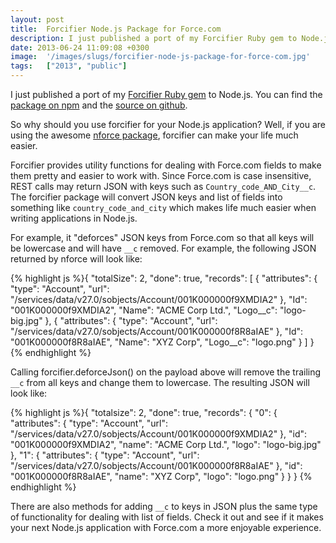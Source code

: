 ```yaml
---
layout: post
title:  Forcifier Node.js Package for Force.com
description: I just published a port of my Forcifier Ruby gem to Node.js. You can find the  package on npm and the source on github . So why should you use forcifier for your Node.js application? Well, if you are using the awesome nforce package , forcifier can make your life much easier. Forcifier provides utility functions for dealing with Force.com fields to make them pretty and easier to work with. Since Force.com is case insensitive, REST calls may return JSON with keys such as Country_code_AND_City__c.
date: 2013-06-24 11:09:08 +0300
image:  '/images/slugs/forcifier-node-js-package-for-force-com.jpg'
tags:   ["2013", "public"]
---
```

<p>I just published a port of my <a href="https://github.com/jeffdonthemic/forcifier">Forcifier Ruby gem</a> to Node.js. You can find the <a href="https://npmjs.org/package/forcifier">package on npm</a> and the <a href="https://github.com/jeffdonthemic/forcifier-node">source on github</a>.</p>
<p>So why should you use forcifier for your Node.js application? Well, if you are using the awesome <a href="https://github.com/kevinohara80/nforce">nforce package</a>, forcifier can make your life much easier.</p>
<p>Forcifier provides utility functions for dealing with Force.com fields to make them pretty and easier to work with. Since Force.com is case insensitive, REST calls may return JSON with keys such as <code>Country_code_AND_City__c</code>. The forcifier package will convert JSON keys and list of fields into something like <code>country_code_and_city</code> which makes life much easier when writing applications in Node.js.</p>
<p>For example, it "deforces" JSON keys from Force.com so that all keys will be lowercase and will have <code>__c</code> removed. For example, the following JSON returned by nforce will look like:</p>
{% highlight js %}{
 "totalSize": 2,
 "done": true,
 "records": [
  {
 "attributes": {
  "type": "Account",
  "url": "/services/data/v27.0/sobjects/Account/001K000000f9XMDIA2"
 },
 "Id": "001K000000f9XMDIA2",
 "Name": "ACME Corp Ltd.",
 "Logo__c": "logo-big.jpg"
  },
  {
 "attributes": {
  "type": "Account",
  "url": "/services/data/v27.0/sobjects/Account/001K000000f8R8aIAE"
 },
 "Id": "001K000000f8R8aIAE",
 "Name": "XYZ Corp",
 "Logo__c": "logo.png"
  }
 ]
}
{% endhighlight %}
<p>Calling forcifier.deforceJson() on the payload above will remove the trailing <code>__c</code> from all keys and change them to lowercase. The resulting JSON will look like:</p>
{% highlight js %}{
 "totalsize": 2,
 "done": true,
 "records": {
  "0": {
 "attributes": {
  "type": "Account",
  "url": "/services/data/v27.0/sobjects/Account/001K000000f9XMDIA2"
 },
 "id": "001K000000f9XMDIA2",
 "name": "ACME Corp Ltd.",
 "logo": "logo-big.jpg"
  },
  "1": {
 "attributes": {
  "type": "Account",
  "url": "/services/data/v27.0/sobjects/Account/001K000000f8R8aIAE"
 },
 "id": "001K000000f8R8aIAE",
 "name": "XYZ Corp",
 "logo": "logo.png"
  }
 }
}
{% endhighlight %}
<p>There are also methods for adding <code>__c</code> to keys in JSON plus the same type of functionality for dealing with list of fields. Check it out and see if it makes your next Node.js application with Force.com a more enjoyable experience.</p>

